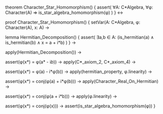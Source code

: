 theorem Character_Star_Homomorphism() {
  assert(
    ∀A: C*Algebra, ∀φ: Character(A) ⇒
    is_star_algebra_homomorphism(φ)
  )
} ↔

proof Character_Star_Homomorphism() {
  setVar(A: C*Algebra, φ: Character(A), x: A) →
  
  lemma Hermitian_Decomposition() {
    assert(
      ∃a,b ∈ A: (is_hermitian(a) ∧ is_hermitian(b) ∧ x = a + i*b)
    )
  } →
  
  apply(Hermitian_Decomposition()) →
  
  assert(φ(x*) = φ(a* - i*b*)) →
  apply(C*_axiom_2, C*_axiom_4) →
  
  assert(φ(x*) = φ(a) - i*φ(b)) →
  apply(hermitian_property, φ.linearity) →
  
  assert(φ(x*) = conj(φ(a) + i*φ(b))) →
  apply(Character_Real_On_Hermitian) →
  
  assert(φ(x*) = conj(φ(a + i*b))) →
  apply(φ.linearity) →
  
  assert(φ(x*) = conj(φ(x))) →
  assert(is_star_algebra_homomorphism(φ))
}